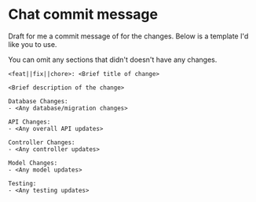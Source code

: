 # Chat commit message

Draft for me a commit message of for the changes. Below is a template I'd like you to use.

You can omit any sections that didn't doesn't have any changes.

```
<feat||fix||chore>: <Brief title of change>

<Brief description of the change>

Database Changes:
- <Any database/migration changes>

API Changes:
- <Any overall API updates>

Controller Changes:
- <Any controller updates>

Model Changes:
- <Any model updates>

Testing:
- <Any testing updates>
```
